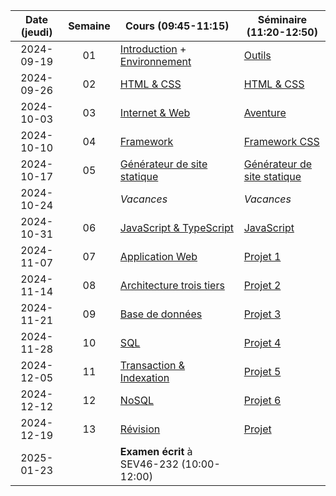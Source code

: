 | Date (jeudi) | Semaine | Cours (09:45-11:15)                                            | Séminaire (11:20-12:50)                            |
| :----------: | :-----: | -------------------------------------------------------------- | -------------------------------------------------- |
|  2024-09-19  |   01    | [Introduction](/docs/intro) + [Environnement](/docs/cours/env) | [Outils](/docs/seminaire/outils)                   |
|  2024-09-26  |   02    | [HTML & CSS](/docs/cours/html-css)                             | [HTML & CSS](/docs/seminaire/html-css)             |
|  2024-10-03  |   03    | [Internet & Web](/docs/cours/internet-web)                     | [Aventure](/docs/seminaire/aventure)               |
|  2024-10-10  |   04    | [Framework](/docs/cours/framework)                             | [Framework CSS](/docs/seminaire/framework-css)     |
|  2024-10-17  |   05    | [Générateur de site statique](/docs/cours/ssg)                 | [Générateur de site statique](/docs/seminaire/ssg) |
|  2024-10-24  |         | _Vacances_                                                     | _Vacances_                                         |
|  2024-10-31  |   06    | [JavaScript & TypeScript](/docs/cours/js-ts)                   | [JavaScript](/docs/seminaire/javascript)           |
|  2024-11-07  |   07    | [Application Web](/docs/cours/app)                             | [Projet 1](/docs/seminaire/projet#semaine-1)       |
|  2024-11-14  |   08    | [Architecture trois tiers](/docs/cours/architecture)           | [Projet 2](/docs/seminaire/projet#semaine-2)       |
|  2024-11-21  |   09    | [Base de données](/docs/cours/database)                        | [Projet 3](/docs/seminaire/projet#semaine-3)       |
|  2024-11-28  |   10    | [SQL](/docs/cours/sql)                                         | [Projet 4](/docs/seminaire/projet#semaine-4)       |
|  2024-12-05  |   11    | [Transaction & Indexation](/docs/cours/txn-idx)                | [Projet 5](/docs/seminaire/projet#semaine-5)       |
|  2024-12-12  |   12    | [NoSQL](/docs/cours/nosql)                                     | [Projet 6](/docs/seminaire/projet#semaine-6)       |
|  2024-12-19  |   13    | [Révision](/docs/cours/revision)                               | [Projet](/docs/seminaire/projet)                   |
|  2025-01-23  |         | **Examen écrit** à SEV46-232 (10:00-12:00)                     |                                                    |
